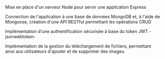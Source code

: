 Mise en place d'un serveur Node pour servir une application Express

Connection de l'application à une base de données MongoDB et, à l'aide de Mongoose, création d'une API RESTful permettant les opérations CRUD

Implémentation d'une authentification sécurisée à base du token JWT -jsonwebtoken-

Implémentation de la gestion du téléchargement de fichiers, permettant ainsi aux utilisateurs d'ajouter et de supprimer des images.

